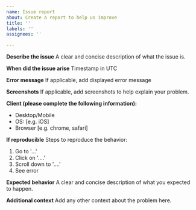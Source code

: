 ```yaml
---
name: Issue report
about: Create a report to help us improve
title: ''
labels: ''
assignees: ''

---
```


**Describe the issue**
A clear and concise description of what the issue is.

**When did the issue arise**
Timestamp in UTC

**Error message**
If applicable, add displayed error message

**Screenshots**
If applicable, add screenshots to help explain your problem.

**Client (please complete the following information):**
 - Desktop/Mobile
 - OS: [e.g. iOS]
 - Browser [e.g. chrome, safari]

**If reproducible**
Steps to reproduce the behavior:
1. Go to '...'
2. Click on '....'
3. Scroll down to '....'
4. See error

**Expected behavior**
A clear and concise description of what you expected to happen.

**Additional context**
Add any other context about the problem here.
